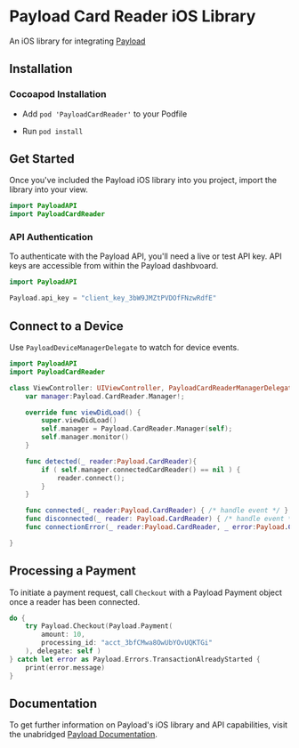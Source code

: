 # Payload Card Reader iOS Library

An iOS library for integrating [Payload](https://payload.co)

## Installation

### Cocoapod Installation

- Add `pod 'PayloadCardReader'` to your Podfile

- Run `pod install`

## Get Started

Once you've included the Payload iOS library into you project,
import the library into your view.

```swift
import PayloadAPI
import PayloadCardReader
````

### API Authentication

To authenticate with the Payload API, you'll need a live or test API key. API
keys are accessible from within the Payload dashbvoard.

```swift
import PayloadAPI

Payload.api_key = "client_key_3bW9JMZtPVDOfFNzwRdfE"
```

## Connect to a Device

Use `PayloadDeviceManagerDelegate` to watch for device events.

```swift
import PayloadAPI
import PayloadCardReader

class ViewController: UIViewController, PayloadCardReaderManagerDelegate {
    var manager:Payload.CardReader.Manager!;

    override func viewDidLoad() {
        super.viewDidLoad()
        self.manager = Payload.CardReader.Manager(self);
        self.manager.monitor()
    }

    func detected(_ reader:Payload.CardReader){
        if ( self.manager.connectedCardReader() == nil ) {
            reader.connect();
        }
    }

    func connected(_ reader:Payload.CardReader) { /* handle event */ }
    func disconnected(_ reader: Payload.CardReader) { /* handle event */ }
    func connectionError(_ reader:Payload.CardReader, _ error:Payload.CardReader.Error) { /* handle event */ }

}
```

## Processing a Payment

To initiate a payment request,  call  `Checkout` with a Payload Payment object once a reader has been connected.

```swift
do {
    try Payload.Checkout(Payload.Payment(
        amount: 10,
        processing_id: "acct_3bfCMwa8OwUbYOvUQKTGi"
    ), delegate: self )
} catch let error as Payload.Errors.TransactionAlreadyStarted {
    print(error.message)
}
```



## Documentation

To get further information on Payload's iOS library and API capabilities,
visit the unabridged [Payload Documentation](https://docs.payload.co/card-readers).
